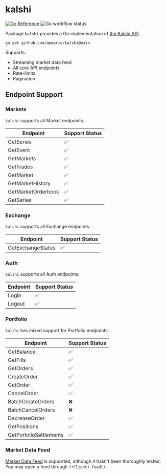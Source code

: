 # kalshi
[![Go Reference](https://pkg.go.dev/badge/github.com/ammario/kalshi.svg)](https://pkg.go.dev/github.com/ammario/kalshi@main)
![Go workflow status](https://github.com/ammario/kalshi/actions/workflows/go.yaml/badge.svg)


Package `kalshi` provides a Go implementation of [the Kalshi API](https://trading-api.readme.io/reference/getting-started).

```
go get github.com/ammario/kalshi@main
```

Supports:
* Streaming market data feed
* All core API endpoints
* Rate-limits
* Pagination

## Endpoint Support

### Markets

`kalshi` supports all Market endpoints.

| Endpoint           | Support Status |
| ------------------ | -------------- |
| GetSeries          | ✅              |
| GetEvent           | ✅              |
| GetMarkets         | ✅              |
| GetTrades          | ✅              |
| GetMarket          | ✅              |
| GetMarketHistory   | ✅              |
| GetMarketOrderbook | ✅              |
| GetSeries          | ✅              |

### Exchange
`kalshi` supports all Exchange endpoints.

| Endpoint          | Support Status |
| ----------------- | -------------- |
| GetExchangeStatus | ✅              |

### Auth

`kalshi` supports all Auth endpoints.

| Endpoint | Support Status |
| -------- | -------------- |
| Login    | ✅              |
| Logout   | ✅              |

### Portfolio

`kalshi` has mixed support for Portfolio endpoints.

| Endpoint               | Support Status |
| ---------------------- | -------------- |
| GetBalance             | ✅              |
| GetFills               | ✅              |
| GetOrders              | ✅              |
| CreateOrder            | ✅              |
| GetOrder               | ✅              |
| CancelOrder            | ✅              |
| BatchCreateOrders      | ❌              |
| BatchCancelOrders      | ❌              |
| DecreaseOrder          | ✅              |
| GetPositions           | ✅              |
| GetPortolioSettlements | ✅              |

### Market Data Feed 

[Market Data Feed](https://trading-api.readme.io/reference/introduction) is supported, although it hasn't been thoroughly tested. You may open a feed through `(*Client).Feed()`.